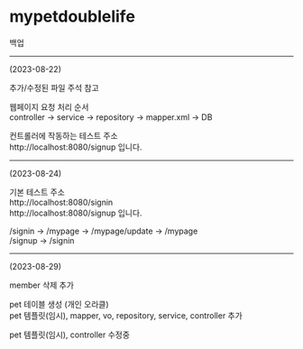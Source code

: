 # mypetdoublelife

백업

---

(2023-08-22) 

추가/수정된 파일 주석 참고

웹페이지 요청 처리 순서 \
controller -> service -> repository -> mapper.xml -> DB

컨트롤러에 작동하는 테스트 주소 \
http://localhost:8080/signup 입니다.

---

(2023-08-24)

기본 테스트 주소 \
http://localhost:8080/signin \
http://localhost:8080/signup 입니다.

/signin -> /mypage -> /mypage/update -> /mypage \
/signup -> /signin

---
(2023-08-29)

member 삭제 추가

pet 테이블 생성 (개인 오라클) \
pet 템플릿(임시), mapper, 
  vo, repository, service, controller 추가 

pet 템플릿(임시), controller 수정중



